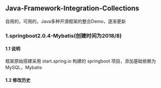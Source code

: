 ## Java-Framework-Integration-Collections
自用的，可用的，Java多种开源框架的整合Demo，逐渐更新

### 1.springboot2.0.4-Mybatis(创建时间为2018/8)
#### 1.1 说明
  框架原始搭建采用 start.spring.io 构建的 springboot 项目，添加基础依赖为 MySQL，Mybatis
#### 1.2 修改历史
